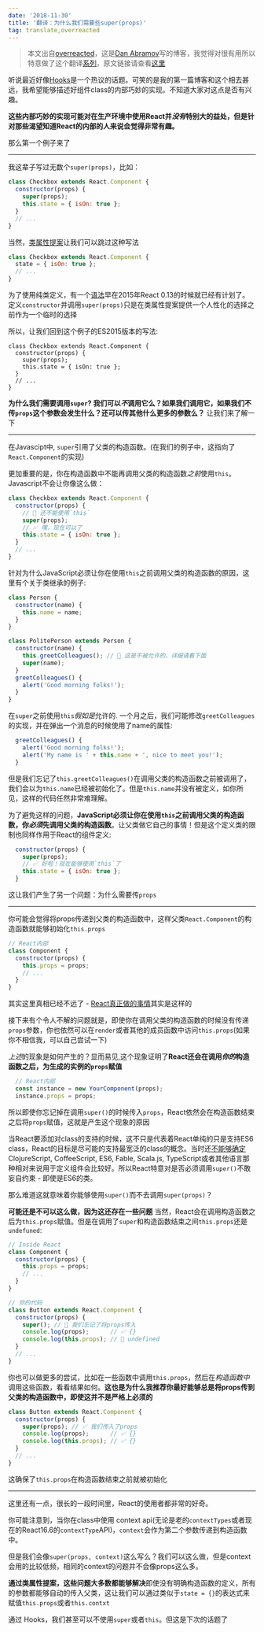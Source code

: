 ```yaml
---
date: '2018-11-30'
title: '翻译：为什么我们需要些super(props)'
tag: translate,overreacted
---
```


> 本文出自[overreacted](https://overreacted.io/)，这是[Dan Abramov](https://mobile.twitter.com/dan_abramov)写的博客，我觉得对很有用所以特意做了这个翻译[系列](/posts/overreacted)，原文链接请查看[这里](https://overreacted.io/why-do-we-write-super-props/)

听说最近好像[Hooks](https://reactjs.org/docs/hooks-intro.html)是一个热议的话题。可笑的是我的第一篇博客和这个相去甚远，我希望能够描述好组件class的内部巧妙的实现。不知道大家对这点是否有兴趣。

**这些内部巧妙的实现可能对在生产环境中使用React并*没有*特别大的益处，但是针对那些渴望知道React的内部的人来说会觉得非常有趣。**

那么第一个例子来了

---

我这辈子写过无数个`super(props)`，比如：

```js
class Checkbox extends React.Component {
  constructor(props) {
    super(props);
    this.state = { isOn: true };
  }
  // ...
}
```

当然，[类属性提案](https://github.com/tc39/proposal-class-fields)让我们可以跳过这种写法

```js
class Checkbox extends React.Component {
  state = { isOn: true };
  // ...
}
```

为了使用纯类定义，有一个[语法](https://reactjs.org/blog/2015/01/27/react-v0.13.0-beta-1.html#es7-property-initializers)早在2015年React 0.13的时候就已经有计划了。定义`constructor`并调用`super(props)`只是在类属性提案提供一个人性化的选择之前作为一个临时的选择

所以，让我们回到这个例子的ES2015版本的写法:

```js{3}
class Checkbox extends React.Component {
  constructor(props) {
    super(props);
    this.state = { isOn: true };
  }
  // ...
}
```

**为什么我们需要调用`super`? 我们可以*不*调用它么？如果我们调用它，如果我们不传`props`这个参数会发生什么？还可以传其他什么更多的参数么？** 让我们来了解一下

---

在Javascipt中, `super`引用了父类的构造函数。(在我们的例子中，这指向了`React.Component`的实现)

更加重要的是，你在构造函数中不能再调用父类的构造函数*之前*使用`this`。Javascript不会让你像这么做：

```js
class Checkbox extends React.Component {
  constructor(props) {
    // 🔴 还不能使用`this`
    super(props);
    // ✅ 嘿，现在可以了
    this.state = { isOn: true };
  }
  // ...
}
```

针对为什么JavaScript必须让你在使用`this`之前调用父类的构造函数的原因，这里有个关于类继承的例子:

```js
class Person {
  constructor(name) {
    this.name = name;
  }
}

class PolitePerson extends Person {
  constructor(name) {
    this.greetColleagues(); // 🔴 这是不被允许的，详细请看下面
    super(name);
  }
  greetColleagues() {
    alert('Good morning folks!');
  }
}
```

在`super`之前使用`this`*假如是*允许的. 一个月之后，我们可能修改`greetColleagues`的实现，并在弹出一个消息的时候使用了name的属性:

```js
  greetColleagues() {
    alert('Good morning folks!');
    alert('My name is ' + this.name + ', nice to meet you!');
  }
```

但是我们忘记了`this.greetColleagues()`在调用父类的构造函数之前被调用了，我们会以为`this.name`已经被初始化了。但是`this.name`并没有被定义，如你所见，这样的代码任然非常难理解。

为了避免这样的问题，**JavaScript必须让你在使用`this`之前调用父类的构造函数，你*必须*先调用父类的构造函数**。让父类做它自己的事情！但是这个定义类的限制也同样作用于React的组件定义:

```js
  constructor(props) {
    super(props);
    // ✅ 好啦！现在能够使用`this`了
    this.state = { isOn: true };
  }
```

这让我们产生了另一个问题：为什么需要传`props`

---

你可能会觉得将props传递到父类的构造函数中，这样父类`React.Component`的构造函数就能够初始化`this.props`

```js
// React内部
class Component {
  constructor(props) {
    this.props = props;
    // ...
  }
}
```

其实这里真相已经不远了 - [React真正做的事情](https://github.com/facebook/react/blob/1d25aa5787d4e19704c049c3cfa985d3b5190e0d/packages/react/src/ReactBaseClasses.js#L22)其实是这样的

接下来有个令人不解的问题就是，即使你在调用父类的构造函数的时候没有传递`props`参数，你也依然可以在`render`或者其他的成员函数中访问`this.props`(如果你不相信我，可以自己尝试一下)

*上述*的现象是如何产生的？显而易见,这个现象证明了**React还会在调用*你的*构造函数之后，为生成的实例的`props`赋值**

```js
  // React内部
  const instance = new YourComponent(props);
  instance.props = props;
```

所以即使你忘记掉在调用`super()`的时候传入`props`，React依然会在构造函数结束之后将`props`赋值，这就是产生这个现象的原因

当React要添加对class的支持的时候，这不只是代表着React单纯的只是支持ES6 class，React的目标是尽可能的支持最宽泛的class的概念。当时还[不能够确定](https://reactjs.org/blog/2015/01/27/react-v0.13.0-beta-1.html#other-languages)ClojureScript, CoffeeScript, ES6, Fable, Scala.js, TypeScript或者其他语言那种相对来说用于定义组件会比较好。所以React特意对是否必须调用`super()`不敢妄自约束 - 即使是ES6的类。

那么难道这就意味着你能够使用`super()`而不去调用`super(props)`？

**可能还是不可以这么做，因为这还存在一些问题** 当然，React会在调用构造函数之后为`this.props`赋值。但是在调用了`super`和构造函数结束之间`this.props`还是`undefuned`:

```js
// Inside React
class Component {
  constructor(props) {
    this.props = props;
    // ...
  }
}

// 你的代码
class Button extends React.Component {
  constructor(props) {
    super(); // 😬 我们忘记了将props传入
    console.log(props);      // ✅ {}
    console.log(this.props); // 😬 undefined 
  }
  // ...
}
```

你也可以做更多的尝试，比如在一些函数中调用`this.props`，然后在*构造函数中*调用这些函数，看看结果如何。**这也是为什么我推荐你最好能够总是将props传到父类的构造函数中，即使这并不是严格上必须的**

```js
class Button extends React.Component {
  constructor(props) {
    super(props); // ✅ 我们传入了props
    console.log(props);      // ✅ {}
    console.log(this.props); // ✅ {}
  }
  // ...
}
```

这确保了`this.props`在构造函数结束之前就被初始化

-----

这里还有一点，很长的一段时间里，React的使用者都非常的好奇。

你可能注意到，当你在class中使用 context api(无论是老的`contextTypes`或者现在的React16.6的`contextType`API)，`context`会作为第二个参数传递到构造函数中。

但是我们会像`super(props, context)`这么写么？我们可以这么做，但是context会用的比较低频，相同的context的问题并不会像props这么多。

**通过类属性提案，这些问题大多数都能够解决**即使没有明确构造函数的定义，所有的参数都能够自动的传入父类，这让我们可以通过类似于`state = {}`的表达式来赋值`this.props`或者`this.contxt`

通过 Hooks，我们甚至可以不使用`super`或者`this`。但这是下次的话题了
